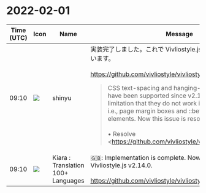 # 2022-02-01

|Time (UTC)|Icon|Name|Message|
|---|---|---|---|
|09:10|![](https://avatars.slack-edge.com/2018-04-27/354445776386_e258f5ed5ba887b08668_72.jpg)|shinyu|実装完了しました。これで Vivliostyle.js v2.14.0 にしようと思います。<br><br><https://github.com/vivliostyle/vivliostyle.js/pull/853><br><blockquote>CSS text-spacing and hanging-punctuation properties have been supported since v2.12, but with the limitation that they do not work in generated content, i.e., page margin boxes and ::before/::after pseudo elements. Now this issue is resolved.<br><br>• Resolve <https://github.com/vivliostyle/vivliostyle.js/issues/820|#820></blockquote>|
|09:10|![](https://avatars.slack-edge.com/2021-08-02/2324149410423_2aa7423c4133ecb9f168_72.png)|Kiara : Translation 100+ Languages|🇬🇧: Implementation is complete. Now I'm going to make it Vivliostyle.js v2.14.0.<br><br><https://github.com/vivliostyle/vivliostyle.js/pull/853>|
